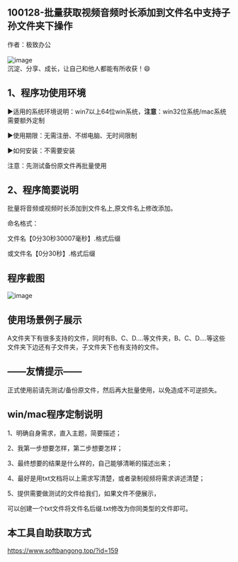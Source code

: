 ## 100128-批量获取视频音频时长添加到文件名中支持子孙文件夹下操作

作者：极致办公   
<br/>![image](https://s2.loli.net/2024/11/02/tK9T7jxLcuv5rUk.png)
<br/> 沉淀、分享、成长，让自己和他人都能有所收获！😄

## 1、程序功使用环境

▶适用的系统环境说明：win7以上64位win系统，**注意**：win32位系统/mac系统需要额外定制

▶使用期限：无需注册、不绑电脑、无时间限制

▶如何安装：不需要安装

注意：先测试备份原文件再批量使用

## 2、程序简要说明
批量将音频或视频时长添加到文件名上,原文件名上修改添加。

命名格式：

文件名【0分30秒30007毫秒】.格式后缀

或文件名【0分30秒】.格式后缀

## 程序截图

![image](https://img.picgo.net/2024/10/01/imaged23c17ac16ba631f.png)

## 使用场景例子展示
A文件夹下有很多支持的文件，同时有B、C、D....等文件夹，B、C、D....等这些文件夹下边还有子文件夹，子文件夹下也有支持的文件。

## ——友情提示——

正式使用前请先测试/备份原文件，然后再大批量使用，以免造成不可逆损失。

## win/mac程序定制说明

1、明确自身需求，直入主题，简要描述；

2、我第一步想要怎样，第二步想要怎样；

3、最终想要的结果是什么样的，自己能够清晰的描述出来；

4、最好是用txt文档将以上需求写清楚，或者录制视频将需求讲述清楚；

5、提供需要做测试的文件给我们，如果文件不便展示，

可以创建一个txt文件将文件名后缀.txt修改为你同类型的文件即可。

## 本工具自助获取方式
https://www.softbangong.top/?id=159

